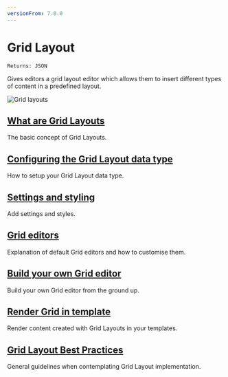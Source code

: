 ```yaml
---
versionFrom: 7.0.0
---
```


# Grid Layout

`Returns: JSON`

Gives editors a grid layout editor which allows them to insert different types of content in a predefined layout.

![Grid layouts](images/editor.png)

## [What are Grid Layouts](What-Are-Grid-Layouts.md)
The basic concept of Grid Layouts.

## [Configuring the Grid Layout data type](Configuring-The-Grid-Layout-Datatype.md)
How to setup your Grid Layout data type.

## [Settings and styling](Settings-and-styles.md)
Add settings and styles.

## [Grid editors](Grid-Editors.md)
Explanation of default Grid editors and how to customise them.

## [Build your own Grid editor](Build-Your-Own-Editor.md)
Build your own Grid editor from the ground up.

## [Render Grid in template](Render-Grid-In-Template.md)
Render content created with Grid Layouts in your templates.

## [Grid Layout Best Practices](Grid-Layout-Best-Practices.md)
General guidelines when contemplating Grid Layout implementation.
